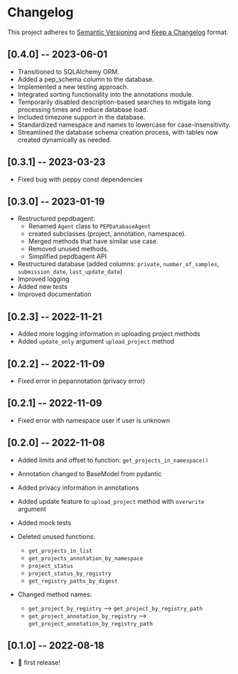 # Changelog

This project adheres to [Semantic Versioning](https://semver.org/spec/v2.0.0.html) and [Keep a Changelog](https://keepachangelog.com/en/1.0.0/) format.

## [0.4.0] -- 2023-06-01
- Transitioned to SQLAlchemy ORM.
- Added a pep_schema column to the database.
- Implemented a new testing approach.
- Integrated sorting functionality into the annotations module.
- Temporarily disabled description-based searches to mitigate long processing times and reduce database load.
- Included timezone support in the database.
- Standardized namespace and names to lowercase for case-insensitivity.
- Streamlined the database schema creation process, with tables now created dynamically as needed.


## [0.3.1] -- 2023-03-23
- Fixed bug with peppy const dependencies


## [0.3.0] -- 2023-01-19
- Restructured pepdbagent: 
  - Renamed `Agent` class to `PEPDatabaseAgent`
  - created subclasses (project, annotation, namespace).
  - Merged methods that have similar use case.
  - Removed unused methods.
  - Simplified pepdbagent API
- Restructured database (added columns: `private`, `number_of_samples`, `submission_date`, `last_update_date`)
- Improved logging
- Added new tests
- Improved documentation


## [0.2.3] -- 2022-11-21

- Added more logging information in uploading project methods
- Added `update_only` argument `upload_project` method

## [0.2.2] -- 2022-11-09

- Fixed error in pepannotation (privacy error)

## [0.2.1] -- 2022-11-09

- Fixed error with namespace user if user is unknown

## [0.2.0] -- 2022-11-08

- Added limits and offset to function: `get_projects_in_namespace()`
- Annotation changed to BaseModel from pydantic
- Added privacy information in annotations
- Added update feature to `upload_project` method with `overwrite` argument
- Added mock tests
- Deleted unused functions:
  - `get_projects_in_list`
  - `get_projects_annotation_by_namespace`
  - `project_status`
  - `project_status_by_registry`
  - `get_registry_paths_by_digest`

- Changed method names:
  - `get_project_by_registry` --> `get_project_by_registry_path`
  - `get_project_annotation_by_registry` --> `get_project_annotation_by_registry_path`

## [0.1.0] -- 2022-08-18

- 🎉 first release!

